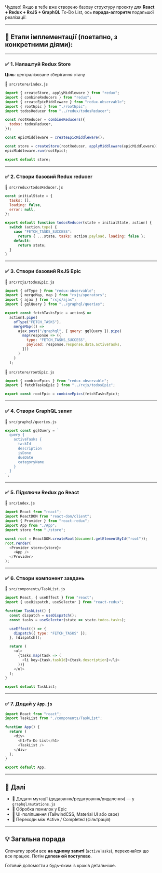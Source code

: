 Чудово! Якщо в тебе вже створено базову структуру проєкту для **React + Redux + RxJS + GraphQL** To-Do List, ось **порада-алгоритм** подальшої реалізації:

---

## 🔧 Етапи імплементації (поетапно, з конкретними діями):

---

### ✅ **1. Налаштуй Redux Store**

**Ціль**: централізоване зберігання стану

📁 `src/store/index.js`

```js
import { createStore, applyMiddleware } from "redux";
import { combineReducers } from "redux";
import { createEpicMiddleware } from "redux-observable";
import { rootEpic } from "./rootEpic";
import todosReducer from "../redux/todosReducer";

const rootReducer = combineReducers({
  todos: todosReducer,
});

const epicMiddleware = createEpicMiddleware();

const store = createStore(rootReducer, applyMiddleware(epicMiddleware));
epicMiddleware.run(rootEpic);

export default store;
```

---

### ✅ **2. Створи базовий Redux reducer**

📁 `src/redux/todosReducer.js`

```js
const initialState = {
  tasks: [],
  loading: false,
  error: null,
};

export default function todosReducer(state = initialState, action) {
  switch (action.type) {
    case "FETCH_TASKS_SUCCESS":
      return { ...state, tasks: action.payload, loading: false };
    default:
      return state;
  }
}
```

---

### ✅ **3. Створи базовий RxJS Epic**

📁 `src/rxjs/todosEpic.js`

```js
import { ofType } from "redux-observable";
import { mergeMap, map } from "rxjs/operators";
import { ajax } from "rxjs/ajax";
import { gqlQuery } from "../graphql/queries";

export const fetchTasksEpic = action$ =>
  action$.pipe(
    ofType("FETCH_TASKS"),
    mergeMap(() =>
      ajax.post("/graphql", { query: gqlQuery }).pipe(
        map(response => ({
          type: "FETCH_TASKS_SUCCESS",
          payload: response.response.data.activeTasks,
        }))
      )
    )
  );
```

📁 `src/store/rootEpic.js`

```js
import { combineEpics } from "redux-observable";
import { fetchTasksEpic } from "../rxjs/todosEpic";

export const rootEpic = combineEpics(fetchTasksEpic);
```

---

### ✅ **4. Створи GraphQL запит**

📁 `src/graphql/queries.js`

```js
export const gqlQuery = `
  query {
    activeTasks {
      taskId
      description
      isDone
      dueDate
      categoryName
    }
  }
`;
```

---

### ✅ **5. Підключи Redux до React**

📁 `src/index.js`

```js
import React from "react";
import ReactDOM from "react-dom/client";
import { Provider } from "react-redux";
import App from "./App";
import store from "./store";

const root = ReactDOM.createRoot(document.getElementById("root"));
root.render(
  <Provider store={store}>
    <App />
  </Provider>
);
```

---

### ✅ **6. Створи компонент завдань**

📁 `src/components/TaskList.js`

```js
import React, { useEffect } from "react";
import { useDispatch, useSelector } from "react-redux";

function TaskList() {
  const dispatch = useDispatch();
  const tasks = useSelector(state => state.todos.tasks);

  useEffect(() => {
    dispatch({ type: "FETCH_TASKS" });
  }, [dispatch]);

  return (
    <ul>
      {tasks.map(task => (
        <li key={task.taskId}>{task.description}</li>
      ))}
    </ul>
  );
}

export default TaskList;
```

---

### ✅ **7. Додай у `App.js`**

```js
import React from "react";
import TaskList from "./components/TaskList";

function App() {
  return (
    <div>
      <h1>To-Do List</h1>
      <TaskList />
    </div>
  );
}

export default App;
```

---

## 🏁 Далі

* 🔄 Додати мутації (додавання/редагування/видалення) — у `graphql/mutations.js`
* 🧪 Обробка помилок у Epic
* 🎨 UI-поліпшення (TailwindCSS, Material UI або своє)
* 🔀 Переходи між Active / Completed (фільтрація)

---

## 💡 Загальна порада

Спочатку зроби все **на одному запиті** (`activeTasks`), переконайся що все працює. Потім **доповнюй поступово**.

Готовий допомогти з будь-яким із кроків детальніше.
